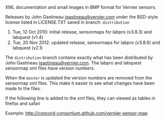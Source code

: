 XML documentation and small images in BMP format for Vernier sensors.

Releases by John Gastineau <jgastineau@vernier.com> under the BSD-style license listed in LICENSE.TXT saved in branch: `distribution`

1. Tue, 12 Oct 2010: initial release, sensormaps for labpro (v3.8.3) and labquest (v1.4)
2. Tue, 20 Nov 2012: updated release, sensormaps for labpro (v3.8.6) and labquest (v2.1)

The `distribution` branch contains exactly what has been distributed by John Gastineau <jgastineau@vernier.com>.
The labpro and labquest sensormap xml files have version numbers.

When the `master` is updated the version numbers are removed from the sensormap xml files. This make it easier to
see what changes have been made to the files.

If the following line is added to the xml files, they can viewed as tables in firefox and safari
    <?xml-stylesheet type="text/xsl" href="sensormap-table.xslt"?>

Example: http://concord-consortium.github.com/vernier-sensor-map